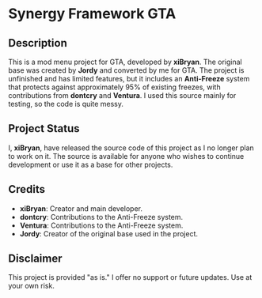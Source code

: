 # Synergy Framework GTA

## Description
This is a mod menu project for GTA, developed by **xiBryan**. The original base was created by **Jordy** and converted by me for GTA. The project is unfinished and has limited features, but it includes an **Anti-Freeze** system that protects against approximately 95% of existing freezes, with contributions from **dontcry** and **Ventura**. I used this source mainly for testing, so the code is quite messy.

## Project Status
I, **xiBryan**, have released the source code of this project as I no longer plan to work on it. The source is available for anyone who wishes to continue development or use it as a base for other projects.

## Credits
- **xiBryan**: Creator and main developer.
- **dontcry**: Contributions to the Anti-Freeze system.
- **Ventura**: Contributions to the Anti-Freeze system.
- **Jordy**: Creator of the original base used in the project.

## Disclaimer
This project is provided "as is." I offer no support or future updates. Use at your own risk.
